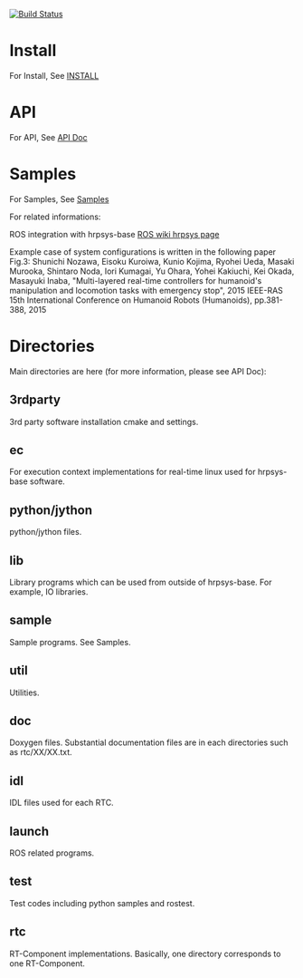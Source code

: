 [![Build Status](https://travis-ci.org/fkanehiro/hrpsys-base.svg?branch=master)](https://travis-ci.org/fkanehiro/hrpsys-base)

# Install

For Install, See [INSTALL](https://raw.githubusercontent.com/fkanehiro/hrpsys-base/master/INSTALL)

# API

For API, See [API Doc](http://fkanehiro.github.io/hrpsys-base/)

# Samples

For Samples, See [Samples](https://github.com/fkanehiro/hrpsys-base/tree/master/sample)

For related informations:

ROS integration with hrpsys-base [ROS wiki hrpsys page](http://wiki.ros.org/rtmros_common/Tutorials/GettingStart)

Example case of system configurations is written in the following paper Fig.3:
Shunichi Nozawa, Eisoku Kuroiwa, Kunio Kojima, Ryohei Ueda, Masaki Murooka, Shintaro Noda,
Iori Kumagai, Yu Ohara, Yohei Kakiuchi, Kei Okada, Masayuki Inaba, 
"Multi-layered real-time controllers for humanoid's manipulation and locomotion tasks with emergency stop",
2015 IEEE-RAS 15th International Conference on Humanoid Robots (Humanoids), pp.381-388, 2015

# Directories
Main directories are here (for more information, please see API Doc):
## 3rdparty
3rd party software installation cmake and settings.
## ec
For execution context implementations for real-time linux used for hrpsys-base software.
## python/jython
python/jython files.
## lib
Library programs which can be used from outside of hrpsys-base.
For example, IO libraries.
## sample
Sample programs. See Samples.
## util
Utilities.
## doc
Doxygen files.
Substantial documentation files are in each directories such as rtc/XX/XX.txt.
## idl
IDL files used for each RTC.
## launch
ROS related programs.
## test
Test codes including python samples and rostest.
## rtc
RT-Component implementations.
Basically, one directory corresponds to one RT-Component.
